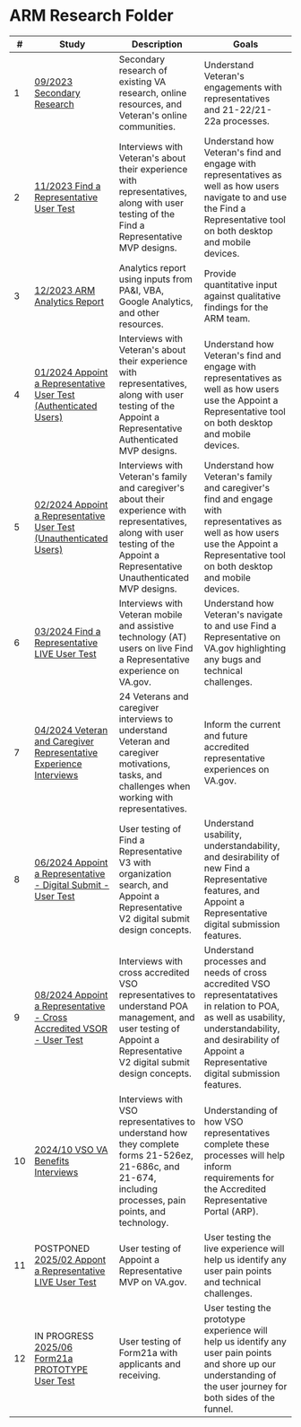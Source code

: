 # ARM Research Folder

| # | Study | Description | Goals |
|---|---|---|---|
| 1 | [09/2023 Secondary Research](https://github.com/department-of-veterans-affairs/va.gov-team/tree/master/products/accredited-representation-management/research/2023-09-secondary-research) | Secondary research of existing VA research, online resources, and Veteran's online communities. | Understand Veteran's engagements with representatives and 21-22/21-22a processes. |
| 2 | [11/2023 Find a Representative User Test](https://github.com/department-of-veterans-affairs/va.gov-team/tree/master/products/accredited-representation-management/research/2023-11-ARM-findarep-nav-usertest) | Interviews with Veteran's about their experience with representatives, along with user testing of the Find a Representative MVP designs. | Understand how Veteran's find and engage with representatives as well as how users navigate to and use the Find a Representative tool on both desktop and mobile devices. |
| 3 | [12/2023 ARM Analytics Report](https://github.com/department-of-veterans-affairs/va.gov-team/tree/master/products/accredited-representation-management/research/2023-12-ARM-analytics) | Analytics report using inputs from PA&I, VBA, Google Analytics, and other resources. | Provide quantitative input against qualitative findings for the ARM team. |
| 4 | [01/2024 Appoint a Representative User Test (Authenticated Users)](https://github.com/department-of-veterans-affairs/va.gov-team/tree/master/products/accredited-representation-management/research/2024-01-ARM-appointarep-usertest) | Interviews with Veteran's about their experience with representatives, along with user testing of the Appoint a Representative Authenticated MVP designs. | Understand how Veteran's find and engage with representatives as well as how users use the Appoint a Representative tool on both desktop and mobile devices. |
| 5 | [02/2024 Appoint a Representative User Test (Unauthenticated Users)](https://github.com/department-of-veterans-affairs/va.gov-team/tree/master/products/accredited-representation-management/research/2024-02-appointarep-unauth-usertest) | Interviews with Veteran's family and caregiver's about their experience with representatives, along with user testing of the Appoint a Representative Unauthenticated MVP designs. | Understand how Veteran's family and caregiver's find and engage with representatives as well as how users use the Appoint a Representative tool on both desktop and mobile devices. |
| 6 | [03/2024 Find a Representative LIVE User Test](https://github.com/department-of-veterans-affairs/va.gov-team/tree/45e6ae651cb6ba417e17ce63204069fb53fe0618/products/accredited-representation-management/research/2024-03-ARM-findarep-live-usertest) | Interviews with Veteran mobile and assistive technology (AT) users on live Find a Representative experience on VA.gov. | Understand how Veteran's navigate to and use Find a Representative on VA.gov highlighting any bugs and technical challenges. |
| 7 | [04/2024 Veteran and Caregiver Representative Experience Interviews](https://github.com/department-of-veterans-affairs/va.gov-team/tree/master/products/accredited-representation-management/research/2024-04-ARM-veteran-representative-experience-interviews) | 24 Veterans and caregiver interviews to understand Veteran and caregiver motivations, tasks, and challenges when working with representatives. | Inform the current and future accredited representative experiences on VA.gov. |
| 8 | [06/2024 Appoint a Representative - Digital Submit - User Test](https://github.com/department-of-veterans-affairs/va.gov-team/tree/master/products/accredited-representation-management/research/2024-06-ARM-appointarep-digitalsubmit-usertest) | User testing of Find a Representative V3 with organization search, and Appoint a Representative V2 digital submit design concepts. | Understand usability, understandability, and desirability of new Find a Representative features, and Appoint a Representative digital submission features. |
| 9 | [08/2024 Appoint a Representative - Cross Accredited VSOR - User Test](https://github.com/department-of-veterans-affairs/va.gov-team/tree/master/products/accredited-representation-management/research/2024-08-ARM-appointarep-crossaccreditedVSOR-usertest) | Interviews with cross accredited VSO representatives to understand POA management, and user testing of Appoint a Representative V2 digital submit design concepts. | Understand processes and needs of cross accredited VSO representatatives in relation to POA, as well as usability, understandability, and desirability of Appoint a Representative digital submission features. |
| 10 | [2024/10 VSO VA Benefits Interviews](https://github.com/department-of-veterans-affairs/va.gov-team/tree/master/products/accredited-representation-management/research/2024-10-VSO-VAbenefits-interviews) | Interviews with VSO representatives to understand how they complete forms 21-526ez, 21-686c, and 21-674, including processes, pain points, and technology. | Understanding of how VSO representatives complete these processes will help inform requirements for the Accredited Representative Portal (ARP). |
| 11 | POSTPONED [2025/02 Appont a Representative LIVE User Test](https://github.com/department-of-veterans-affairs/va.gov-team/tree/master/products/accredited-representation-management/research/2025-02-ARM-appointarep-live-usertest) | User testing of Appoint a Representative MVP on VA.gov. | User testing the live experience will help us identify any user pain points and technical challenges.  |
| 12 | IN PROGRESS [2025/06 Form21a PROTOTYPE User Test]() | User testing of Form21a with applicants and receiving. | User testing the prototype experience will help us identify any user pain points and shore up our understanding of the user journey for both sides of the funnel.  |
